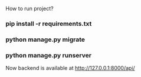 How to run project?

### pip install -r requirements.txt

### python manage.py migrate

### python manage.py runserver

Now backend is available at http://127.0.0.1:8000/api/
